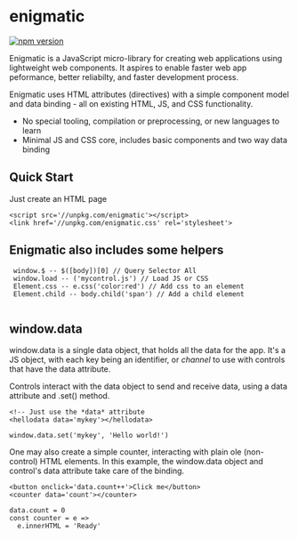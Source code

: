 # enigmatic
[![npm version](https://badge.fury.io/js/enigmatic.svg)](https://badge.fury.io/js/enigmatic)


Enigmatic is a JavaScript micro-library for creating web applications using lightweight web components.
It aspires to enable faster web app peformance, better reliabilty, and faster development process. 

Enigmatic uses HTML attributes (directives) with a simple component model and data binding - all on existing HTML, JS, and CSS functionality.
- No special tooling, compilation or preprocessing, or new languages to learn
- Minimal JS and CSS core, includes basic components and two way data binding

## Quick Start
Just create an HTML page
````
<script src='//unpkg.com/enigmatic'></script>
<link href='//unpkg.com/enigmatic.css' rel='stylesheet'>
````

## Enigmatic also includes some helpers
````
 window.$ -- $([body])[0] // Query Selector All
 window.load -- ('mycontrol.js') // Load JS or CSS
 Element.css -- e.css('color:red') // Add css to an element
 Element.child -- body.child('span') // Add a child element
 
````

## window.data
window.data is a single data object, that holds all the data for the app.  It's a JS object, with each key being an identifier, or *channel* to use with controls that have the data attribute.

Controls interact with the data object to send and receive data, using a data attribute and .set() method.
````
<!-- Just use the *data* attribute
<hellodata data='mykey'></hellodata>
  
window.data.set('mykey', 'Hello world!')
````

One may also create a simple counter, interacting with plain ole (non-control) HTML elements.
In this example, the window.data object and control's data attribute take care of the binding.
````
<button onclick='data.count++'>Click me</button>
<counter data='count'></counter>

data.count = 0
const counter = e =>
  e.innerHTML = 'Ready'
````
